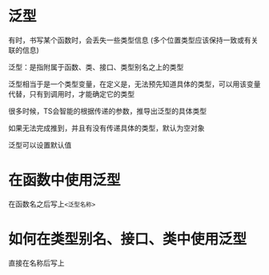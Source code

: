 # 泛型

有时，书写某个函数时，会丢失一些类型信息 (多个位置类型应该保持一致或有关联的信息)


泛型：是指附属于函数、类、接口、类型别名之上的类型

泛型相当于是一个类型变量，在定义是，无法预先知道具体的类型，可以用该变量代替，只有到调用时，才能确定它的类型

很多时候，TS会智能的根据传递的参数，推导出泛型的具体类型

如果无法完成推到，并且有没有传递具体的类型，默认为空对象

泛型可以设置默认值

# 在函数中使用泛型

在函数名之后写上```<泛型名称>```

# 如何在类型别名、接口、类中使用泛型

直接在名称后写上